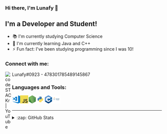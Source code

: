 ### Hi there, I'm Lunafy 👋

## I'm a Developer and Student!
- 📚 I'm currently studying Computer Science
- 🌱 I'm currently learning Java and C++
- ⚡ Fun fact: I've been studying programming since I was 10!

### Connect with me:

<img align="left" alt="codeSTACKr | YouTube" width="22px" src="https://discord.com/assets/f9bb9c4af2b9c32a2c5ee0014661546d.png" />Lunafy#0923 - 478301785489145867

### Languages and Tools: 
<img align="left" alt="Visual Studio Code" width="26px" src="https://raw.githubusercontent.com/github/explore/80688e429a7d4ef2fca1e82350fe8e3517d3494d/topics/visual-studio-code/visual-studio-code.png" />
<img align="left" alt="JavaScript" width="26px" src="https://raw.githubusercontent.com/github/explore/80688e429a7d4ef2fca1e82350fe8e3517d3494d/topics/javascript/javascript.png" />
<img align="left" alt="Node.js" width="26px" src="https://raw.githubusercontent.com/github/explore/80688e429a7d4ef2fca1e82350fe8e3517d3494d/topics/nodejs/nodejs.png" />
<img align="left" alt="Python" width="26px" src="https://raw.githubusercontent.com/github/explore/80688e429a7d4ef2fca1e82350fe8e3517d3494d/topics/python/python.png" />
<img align="left" alt="C++" width="26px" src="https://raw.githubusercontent.com/github/explore/80688e429a7d4ef2fca1e82350fe8e3517d3494d/topics/cpp/cpp.png" />
<img align="left" alt="Node.js" width="26px" src="https://raw.githubusercontent.com/github/explore/80688e429a7d4ef2fca1e82350fe8e3517d3494d/topics/java/java.png" />

<br />
<br />

---
<details>
  <summary>:zap: GitHub Stats</summary>
  
  ![Lunafyy's GitHub stats](https://github-readme-stats.vercel.app/api?username=Lunafyy&theme=dark)
</details>

